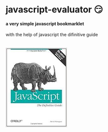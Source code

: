 # javascript-evaluator 😏                                                             
#### a very simple javascript bookmarklet 
 
with the help of javascript the difinitive guide<br/><br/><br/>
![difinitive guide](download.jpg)
